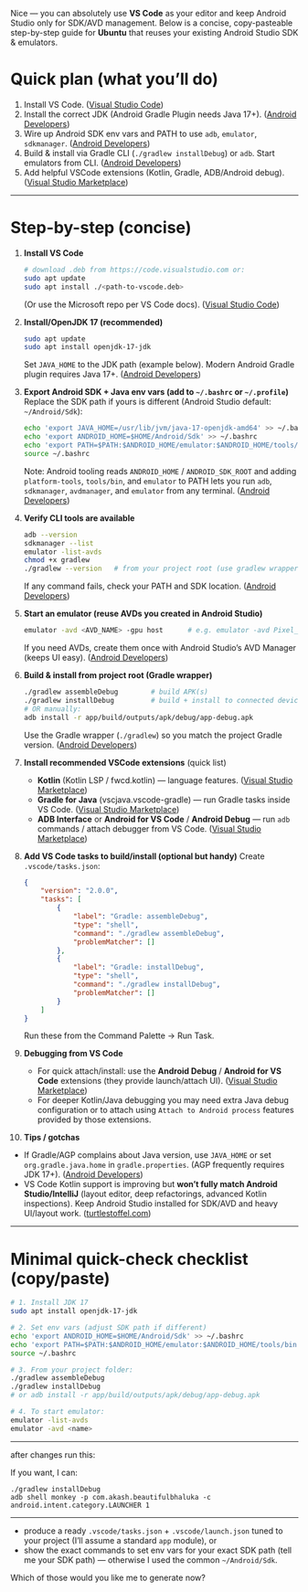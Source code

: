 Nice — you can absolutely use **VS Code** as your editor and keep Android Studio only for SDK/AVD management. Below is a concise, copy-pasteable step-by-step guide for **Ubuntu** that reuses your existing Android Studio SDK & emulators.

# Quick plan (what you’ll do)

1. Install VS Code. ([Visual Studio Code][1])
2. Install the correct JDK (Android Gradle Plugin needs Java 17+). ([Android Developers][2])
3. Wire up Android SDK env vars and PATH to use `adb`, `emulator`, `sdkmanager`. ([Android Developers][3])
4. Build & install via Gradle CLI (`./gradlew installDebug`) or `adb`. Start emulators from CLI. ([Android Developers][4])
5. Add helpful VSCode extensions (Kotlin, Gradle, ADB/Android debug). ([Visual Studio Marketplace][5])

---

# Step-by-step (concise)

1. **Install VS Code**

    ```bash
    # download .deb from https://code.visualstudio.com or:
    sudo apt update
    sudo apt install ./<path-to-vscode.deb>
    ```

    (Or use the Microsoft repo per VS Code docs). ([Visual Studio Code][1])

2. **Install/OpenJDK 17 (recommended)**

    ```bash
    sudo apt update
    sudo apt install openjdk-17-jdk
    ```

    Set `JAVA_HOME` to the JDK path (example below). Modern Android Gradle plugin requires Java 17+. ([Android Developers][2])

3. **Export Android SDK + Java env vars (add to `~/.bashrc` or `~/.profile`)**
   Replace the SDK path if yours is different (Android Studio default: `~/Android/Sdk`):

    ```bash
    echo 'export JAVA_HOME=/usr/lib/jvm/java-17-openjdk-amd64' >> ~/.bashrc
    echo 'export ANDROID_HOME=$HOME/Android/Sdk' >> ~/.bashrc
    echo 'export PATH=$PATH:$ANDROID_HOME/emulator:$ANDROID_HOME/tools/bin:$ANDROID_HOME/platform-tools' >> ~/.bashrc
    source ~/.bashrc
    ```

    Note: Android tooling reads `ANDROID_HOME` / `ANDROID_SDK_ROOT` and adding `platform-tools`, `tools/bin`, and `emulator` to PATH lets you run `adb`, `sdkmanager`, `avdmanager`, and `emulator` from any terminal. ([Android Developers][3])

4. **Verify CLI tools are available**

    ```bash
    adb --version
    sdkmanager --list
    emulator -list-avds
    chmod +x gradlew
    ./gradlew --version   # from your project root (use gradlew wrapper)
    ```

    If any command fails, check your PATH and SDK location. ([Android Developers][4])

5. **Start an emulator (reuse AVDs you created in Android Studio)**

    ```bash
    emulator -avd <AVD_NAME> -gpu host      # e.g. emulator -avd Pixel_6_API_33
    ```

    If you need AVDs, create them once with Android Studio’s AVD Manager (keeps UI easy). ([Android Developers][4])

6. **Build & install from project root (Gradle wrapper)**

    ```bash
    ./gradlew assembleDebug        # build APK(s)
    ./gradlew installDebug         # build + install to connected device/emulator
    # OR manually:
    adb install -r app/build/outputs/apk/debug/app-debug.apk
    ```

    Use the Gradle wrapper (`./gradlew`) so you match the project Gradle version. ([Android Developers][4])

7. **Install recommended VSCode extensions** (quick list)

    - **Kotlin** (Kotlin LSP / fwcd.kotlin) — language features. ([Visual Studio Marketplace][5])
    - **Gradle for Java** (vscjava.vscode-gradle) — run Gradle tasks inside VS Code. ([Visual Studio Marketplace][6])
    - **ADB Interface** or **Android for VS Code** / **Android Debug** — run `adb` commands / attach debugger from VS Code. ([Visual Studio Marketplace][7])

8. **Add VS Code tasks to build/install (optional but handy)**
   Create `.vscode/tasks.json`:

    ```json
    {
        "version": "2.0.0",
        "tasks": [
            {
                "label": "Gradle: assembleDebug",
                "type": "shell",
                "command": "./gradlew assembleDebug",
                "problemMatcher": []
            },
            {
                "label": "Gradle: installDebug",
                "type": "shell",
                "command": "./gradlew installDebug",
                "problemMatcher": []
            }
        ]
    }
    ```

    Run these from the Command Palette → Run Task.

9. **Debugging from VS Code**

    - For quick attach/install: use the **Android Debug** / **Android for VS Code** extensions (they provide launch/attach UI). ([Visual Studio Marketplace][8])
    - For deeper Kotlin/Java debugging you may need extra Java debug configuration or to attach using `Attach to Android process` features provided by those extensions.

10. **Tips / gotchas**

-   If Gradle/AGP complains about Java version, use `JAVA_HOME` or set `org.gradle.java.home` in `gradle.properties`. (AGP frequently requires JDK 17+). ([Android Developers][2])
-   VS Code Kotlin support is improving but **won’t fully match Android Studio/IntelliJ** (layout editor, deep refactorings, advanced Kotlin inspections). Keep Android Studio installed for SDK/AVD and heavy UI/layout work. ([turtlestoffel.com][9])

---

# Minimal quick-check checklist (copy/paste)

```bash
# 1. Install JDK 17
sudo apt install openjdk-17-jdk

# 2. Set env vars (adjust SDK path if different)
echo 'export ANDROID_HOME=$HOME/Android/Sdk' >> ~/.bashrc
echo 'export PATH=$PATH:$ANDROID_HOME/emulator:$ANDROID_HOME/tools/bin:$ANDROID_HOME/platform-tools' >> ~/.bashrc
source ~/.bashrc

# 3. From your project folder:
./gradlew assembleDebug
./gradlew installDebug
# or adb install -r app/build/outputs/apk/debug/app-debug.apk

# 4. To start emulator:
emulator -list-avds
emulator -avd <name>
```

---

after changes run this:

If you want, I can:

```
./gradlew installDebug
adb shell monkey -p com.akash.beautifulbhaluka -c android.intent.category.LAUNCHER 1
```

---

-   produce a ready `.vscode/tasks.json` + `.vscode/launch.json` tuned to your project (I’ll assume a standard `app` module), or
-   show the exact commands to set env vars for your exact SDK path (tell me your SDK path) — otherwise I used the common `~/Android/Sdk`.

Which of those would you like me to generate now?

[1]: https://code.visualstudio.com/docs/setup/linux?utm_source=chatgpt.com "Visual Studio Code on Linux"
[2]: https://developer.android.com/build/jdks?utm_source=chatgpt.com "Java versions in Android builds | Android Studio"
[3]: https://developer.android.com/tools/variables?utm_source=chatgpt.com "Environment variables | Android Studio"
[4]: https://developer.android.com/build/building-cmdline?utm_source=chatgpt.com "Build your app from the command line | Android Studio"
[5]: https://marketplace.visualstudio.com/items?itemName=fwcd.kotlin&utm_source=chatgpt.com "Kotlin"
[6]: https://marketplace.visualstudio.com/items?itemName=vscjava.vscode-gradle&utm_source=chatgpt.com "Gradle for Java"
[7]: https://marketplace.visualstudio.com/items?itemName=vinicioslc.adb-interface-vscode&utm_source=chatgpt.com "ADB Interface for VSCode"
[8]: https://marketplace.visualstudio.com/items?itemName=nisargjhaveri.android-debug&utm_source=chatgpt.com "Android Debug"
[9]: https://www.turtlestoffel.com/Kotlin-Support-in-VSCode?utm_source=chatgpt.com "Kotlin Support in VSCode - Turtlestoffel Homepage"
